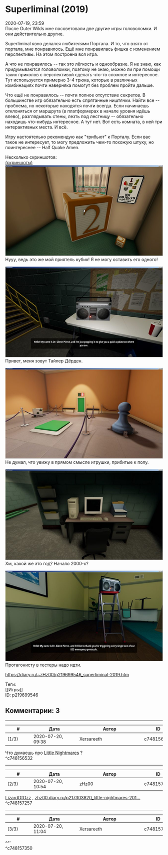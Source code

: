 Superliminal (2019)
===================

  
2020-07-19, 23:59  
 После Outer Wilds мне посоветовали две другие игры головоломки. И они действительно другие.   
   
 Superliminal явно делался любителями Портала. И то, что взято от портала, мне понравилось. Ещё мне понравилась фишка с изменением перспективы. На этом построена вся игра.   
   
 А что не понравилось -- так это лёгкость и однообразие. Я не знаю, как придумываются головоломки, поэтому не знаю, можно ли при помощи таких приколов с перспективой сделать что-то сложное и интересное. Тут используется примерно 3-4 трюка, которые в различных комбинациях почти наверняка помогут без проблем пройти дальше.   
   
 Что ещё не понравилось -- почти полное отсутствие секретов. В большинстве игр обязательно есть спрятанные ништячки. Найти все -- проблема, но некоторые находятся почти всегда. Если начинаешь отклоняться от маршрута (в платформерах в начале уровня идёшь влево), разглядывать стены, лезть под лестницу -- обязательно находишь что-нибудь интересное. А тут нет. Вот есть комната, в ней три интерактивных места. И всё.   
   
 Игру настоятельно рекомендую как "трибьют" к Порталу. Если вас такое не интересует, то могу предложить чем-то похожую штуку, но поинтереснее -- Half Quake Amen.   
   
 Несколько скриншотов:   
  [(скриншоты)](https://zHz00.diary.ru/p219699546.htm?index=1#linkmore219699546m1)       
  [![](pics/hJAJotXl.jpg)](https://i.imgur.com/hJAJotX.jpg)    
 Нууу, ведь это же мой приятель кубик! Я не могу оставить его одного!   
   
  [![](pics/qNFydcMl.jpg)](https://i.imgur.com/qNFydcM.jpg)    
 Привет, меня зовут Тайлер Дёрден.   
   
  [![](pics/wYWhR23l.jpg)](https://i.imgur.com/wYWhR23.jpg)    
 Не думал, что увижу в прямом смысле игрушки, прибитые к полу.   
   
  [![](pics/DegZkEJl.jpg)](https://i.imgur.com/DegZkEJ.jpg)    
 Хм, какой же это год? Начало 2000-х?   
   
  [![](pics/zolMcwll.jpg)](https://i.imgur.com/zolMcwl.jpg)    
 Протагонисту в тестеры надо идти.   
   
      
  
<https://diary.ru/~zHz00/p219699546_superliminal-2019.htm>  
  
Теги:  
[[Игры]]  
ID: p219699546  


Комментарии: 3
--------------

  


---



|         #         |              Дата              |                     Автор                     |           ID           |
| --- | --- | --- | --- |
| (1/3) | 2020-07-20, 09:38 | Xersareeth | c748156532 |

  
 Что думаешь про  [Little Nightmares](https://store.steampowered.com/app/424840/Little_Nightmares)  ?   
 ^c748156532

---



|         #         |              Дата              |                     Автор                     |           ID           |
| --- | --- | --- | --- |
| (2/3) | 2020-07-20, 10:54 | zHz00 | c748157257 |

  
  [LizardOfOzz](http://LizardsBurrow.diary.ru "One more night")  ,  [zhz00.diary.ru/p217303820\_little-nightmares-201...](Little%20Nightmares%20(2017))    
 ^c748157257

---



|         #         |              Дата              |                     Автор                     |           ID           |
| --- | --- | --- | --- |
| (3/3) | 2020-07-20, 11:04 | Xersareeth | c748157350 |

  
 ^^'   
 ^c748157350